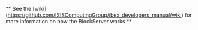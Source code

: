 ** See the [wiki] (https://github.com/ISISComputingGroup/ibex_developers_manual/wiki) for more information on how the BlockServer works **
